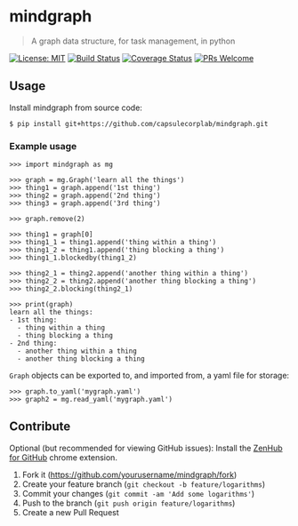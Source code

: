 # mindgraph

> A graph data structure, for task management, in python

[![License: MIT](https://img.shields.io/badge/License-MIT-yellow.svg)](https://opensource.org/licenses/MIT)
[![Build Status](https://travis-ci.com/capsulecorplab/mindgraph.svg?branch=master)](https://travis-ci.com/capsulecorplab/mindgraph)
[![Coverage Status](https://coveralls.io/repos/github/capsulecorplab/mindgraph/badge.svg?branch=master)](https://coveralls.io/github/capsulecorplab/mindgraph?branch=master)
[![PRs Welcome](https://img.shields.io/badge/PRs-welcome-brightgreen.svg?style=flat-square)](http://makeapullrequest.com)

## Usage

Install mindgraph from source code:

```
$ pip install git+https://github.com/capsulecorplab/mindgraph.git
```

### Example usage

```
>>> import mindgraph as mg

>>> graph = mg.Graph('learn all the things')
>>> thing1 = graph.append('1st thing')
>>> thing2 = graph.append('2nd thing')
>>> thing3 = graph.append('3rd thing')

>>> graph.remove(2)

>>> thing1 = graph[0]
>>> thing1_1 = thing1.append('thing within a thing')
>>> thing1_2 = thing1.append('thing blocking a thing')
>>> thing1_1.blockedby(thing1_2)

>>> thing2_1 = thing2.append('another thing within a thing')
>>> thing2_2 = thing2.append('another thing blocking a thing')
>>> thing2_2.blocking(thing2_1)

>>> print(graph)
learn all the things:
- 1st thing:
  - thing within a thing
  - thing blocking a thing
- 2nd thing:
  - another thing within a thing
  - another thing blocking a thing
```

`Graph` objects can be exported to, and imported from, a yaml file for storage:

```
>>> graph.to_yaml('mygraph.yaml')
>>> graph2 = mg.read_yaml('mygraph.yaml')
```

## Contribute

Optional (but recommended for viewing GitHub issues): Install the [ZenHub for GitHub](https://chrome.google.com/webstore/detail/zenhub-for-github/ogcgkffhplmphkaahpmffcafajaocjbd?hl=en-US) chrome extension.

1. Fork it (<https://github.com/yourusername/mindgraph/fork>)
2. Create your feature branch (`git checkout -b feature/logarithms`)
3. Commit your changes (`git commit -am 'Add some logarithms'`)
4. Push to the branch (`git push origin feature/logarithms`)
5. Create a new Pull Request
